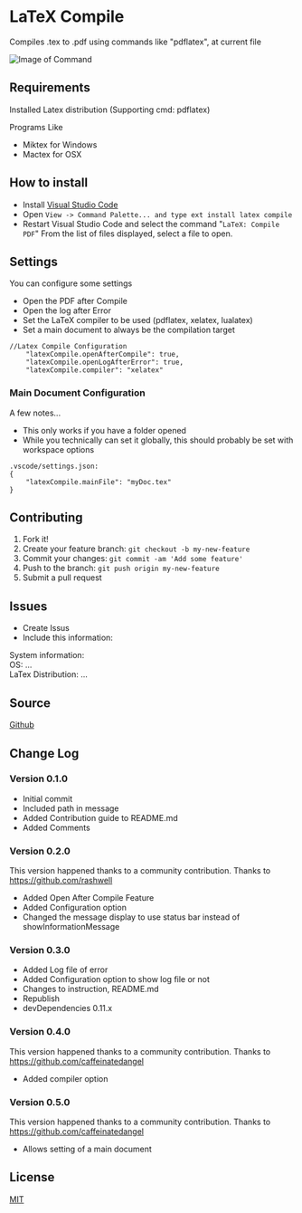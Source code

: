 # LaTeX Compile

Compiles .tex to .pdf using commands like "pdflatex", at current file

![Image of Command](https://raw.githubusercontent.com/mathiasfrohlich/vscode-LaTeXCompile/master/images/command.png)

## Requirements
Installed Latex distribution (Supporting cmd: pdflatex) 

Programs Like
* Miktex for Windows 
* Mactex for OSX

## How to install
* Install [Visual Studio Code](https://code.visualstudio.com/)
* Open `View -> Command Palette... and type ext install latex compile`
* Restart Visual Studio Code and select the command "`LaTeX: Compile PDF`"
  From the list of files displayed, select a file to open.

## Settings
You can configure some settings
* Open the PDF after Compile
* Open the log after Error
* Set the LaTeX compiler to be used (pdflatex, xelatex, lualatex)
* Set a main document to always be the compilation target
```
//Latex Compile Configuration
	"latexCompile.openAfterCompile": true,
	"latexCompile.openLogAfterError": true,
	"latexCompile.compiler": "xelatex"
```

### Main Document Configuration ###
A few notes...
* This only works if you have a folder opened
* While you technically can set it globally, this should probably be set with workspace options
```
.vscode/settings.json:
{
	"latexCompile.mainFile": "myDoc.tex"
}
```

## Contributing

1. Fork it!
2. Create your feature branch: `git checkout -b my-new-feature`
3. Commit your changes: `git commit -am 'Add some feature'`
4. Push to the branch: `git push origin my-new-feature`
5. Submit a pull request

## Issues
* Create Issus
* Include this information: 

System information:<br />
OS: ... <br />
LaTex Distribution: ... <br />

## Source

[Github](https://github.com/mathiasfrohlich/vscode-LaTeXCompile)
        
## Change Log

### Version 0.1.0
* Initial commit
* Included path in message
* Added Contribution guide to README.md
* Added Comments

### Version 0.2.0
This version happened thanks to a community contribution.
Thanks to https://github.com/rashwell
* Added Open After Compile Feature
* Added Configuration option
* Changed the message display to use status bar instead of showInformationMessage

### Version 0.3.0 
* Added Log file of error
* Added Configuration option to show log file or not
* Changes to instruction, README.md 
* Republish 
* devDependencies 0.11.x

### Version 0.4.0
This version happened thanks to a community contribution.
Thanks to https://github.com/caffeinatedangel
* Added compiler option

### Version 0.5.0
This version happened thanks to a community contribution.
Thanks to https://github.com/caffeinatedangel
* Allows setting of a main document

        
## License

[MIT](https://raw.githubusercontent.com/mathiasfrohlich/vscode-LaTeXCompile/master/LICENSE)
